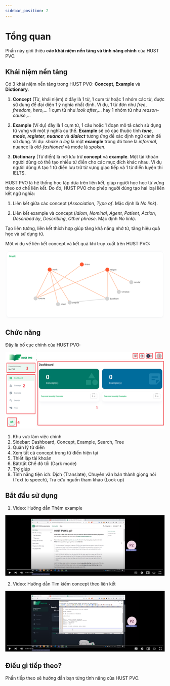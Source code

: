 ```yaml
---
sidebar_position: 2
---
```


# Tổng quan

Phần này giới thiệu **các khái niệm nền tảng và tính năng chính** của HUST PVO.

## Khái niệm nền tảng

Có 3 khái niệm nền tảng trong HUST PVO: **Concept**, **Example** và **Dictionary**.

1. **Concept** (Từ, khái niệm) ở đây là 1 từ, 1 cụm từ hoặc 1 nhóm các từ, được sử dụng để đại diện 1 ý nghĩa nhất định. Ví dụ, 1 từ đơn như *free*, *freedom*, *hero*,... 1 cụm từ như *look after*,... hay 1 nhóm từ như *reason-cause*,...

2. **Example** (Ví dụ) đây là 1 cụm từ, 1 câu hoặc 1 đoạn mô tả cách sử dụng từ vựng với một ý nghĩa cụ thể. **Example** sẽ có các thuộc tính ***tone***, ***mode***, ***register***, ***nuance*** và ***dialect*** tương ứng để xác định ngữ cảnh để sử dụng. Ví dụ: *shake a leg* là một **example** trong đó tone là *informal*, nuance là *old-fashioned* và mode là *spoken*.

3. **Dictionary** (Từ điển) là nơi lưu trữ **concept** và **example**. Một tài khoản người dùng có thể tạo nhiều từ điển cho các mục đích khác nhau. Ví dụ người dùng A tạo 1 từ điển lưu trữ từ vựng giao tiếp và 1 từ điển luyện thi IELTS.

HUST PVO là hệ thống học tập dựa trên liên kết, giúp người học học từ vựng theo cơ chế liên kết. Do đó, HUST PVO cho phép người dùng tạo hai loại liên kết ngữ nghĩa:

1. Liên kết giữa các concept (*Association*, *Type of*. Mặc định là *No link*).

2. Liên kết example và concept (*Idiom*, *Nominal*, *Agent*, *Patient*, *Action*, *Described by*, *Describing*, *Other phrase*. Mặc định *No link*).

Tạo liên tưởng, liên kết thích hợp giúp tăng khả năng nhớ từ, tăng hiệu quả học và sử dụng từ.

Một ví dụ về liên kết concept và kết quả khi truy xuất trên HUST PVO:

![Example graph](./img/Graph.png)

## Chức năng

Đây là bố cục chính của HUST PVO:

![Layout](./img/Layout.png)

1. Khu vực làm việc chính
2. Sidebar: Dashboard, Concept, Example, Search, Tree
3. Quản lý từ điển
4. Xem tất cả concept trong từ điển hiện tại
5. Thiết lập tài khoản
6. Bật/tắt Chế độ tối (Dark mode)
7. Trợ giúp
8. Tính năng tiện ích: Dịch (Translate), Chuyển văn bản thành giọng nói (Text to speech), Tra cứu nguồn tham khảo (Look up) 

## Bắt đầu sử dụng

1. Video: Hướng dẫn Thêm example

[![Video: HUST PVO - Getting started - Thêm example](./img/video1.png)](http://www.youtube.com/watch?v=oBJ0pUL9NmQ "Video: HUST PVO - Getting started - Thêm example")


2. Video: Hướng dẫn Tìm kiếm concept theo liên kết

[![Video: HUST PVO - Getting started - Tìm kiếm concept theo liên kết](./img/video2.png)](http://www.youtube.com/watch?v=80lolEoNEO0 "Video: HUST PVO - Getting started - Tìm kiếm concept theo liên kết")


## Điều gì tiếp theo?

Phần tiếp theo sẽ hướng dẫn bạn từng tính năng của HUST PVO.



